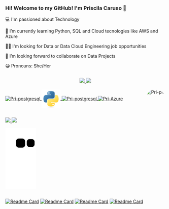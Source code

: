 ### Hi! Welcome to my GitHub! I'm Priscila Caruso 👋

💻 I'm passioned about Technology

🌱 I’m currently learning Python, SQL and Cloud tecnologies like AWS and Azure

👩‍💻 I'm looking for Data or Data Cloud Engineering job opportunities

👯 I’m looking forward to collaborate on Data Projects

😀 Pronouns: She/Her

##

<div align="center">
  <a href="https://github.com/Priscaruso">
  <img height="160em" src="https://github-readme-stats-git-masterrstaa-rickstaa.vercel.app/api?username=Priscaruso&show_icons=true&theme=radical&include_all_commits=true&count_private=true"/>
  <img height="160em" src="https://github-readme-stats-git-masterrstaa-rickstaa.vercel.app/api/top-langs/?username=Priscaruso&layout=compact&langs_count=7&theme=radical"/>
</div>
<div style="display: inline_block"><br>
 
  <img align="center" alt="Pri-postgresql" height="60" width="60" src="https://cdn.jsdelivr.net/gh/devicons/devicon/icons/postgresql/postgresql-original.svg">
  <img align="center" alt="Pri-Python" height="60" width="60" src="https://raw.githubusercontent.com/devicons/devicon/master/icons/python/python-original.svg">
  <img align="center" alt="Pri-postgresql" height="60" width="60" src="https://cdn.jsdelivr.net/gh/devicons/devicon/icons/jupyter/jupyter-original-wordmark.svg">
  <img align="center" alt="Pri-Azure" height="120" width="120" src="https://cdn.jsdelivr.net/gh/devicons/devicon/icons/amazonwebservices/amazonwebservices-plain-wordmark.svg">
  <img align="right" alt="Pri-pic" height="150" style="border-radius:50px;" src="https://cdn.discordapp.com/attachments/838947037105225749/938447732778106971/prigif2.png?width=676&height=676">
</div>
  
##

<div> 
  <a href="https://www.linkedin.com/in/priscilacaruso/" target="_blank"><img src="https://img.shields.io/badge/LinkedIn-0077B5?style=for-the-badge&logo=linkedin&logoColor=white" target="_blank"> </a>
  <a href="https://www.hackerrank.com/priscilacaruso/" target="_blank"><img src="https://img.shields.io/badge/-Hackerrank-2EC866?style=for-the-badge&logo=HackerRank&logoColor=white" target="_blank"> </a>
  
  ![Snake animation](https://github.com/Priscaruso/Priscaruso/blob/output/github-contribution-grid-snake.svg)
</div> 
  
 ##

<div align="left" height="60" width="60">
    
  
  
[![Readme Card](https://github-readme-stats-git-masterrstaa-rickstaa.vercel.app/api/pin/?username=Priscaruso&repo=Desafio2_IGTI&theme=radical)](https://github.com/Priscaruso/Desafio2_IGTI) 
[![Readme Card](https://github-readme-stats-git-masterrstaa-rickstaa.vercel.app/api/pin/?username=Priscaruso&repo=IGTI_DataExtraction_1&theme=radical)](https://github.com/Priscaruso/IGTI_DataExtraction_1) 
[![Readme Card](https://github-readme-stats-git-masterrstaa-rickstaa.vercel.app/api/pin/?username=Priscaruso&repo=ETL_com_Python&theme=radical)](https://github.com/Priscaruso/ETL_com_Python) 
[![Readme Card](https://github-readme-stats-git-masterrstaa-rickstaa.vercel.app/api/pin/?username=Priscaruso&repo=BigData-AWS&theme=radical)](https://github.com/Priscaruso/BigData-AWS) 
  
  
  
  
  
  

  
</div>

  
  
  
  
<!--
**Priscaruso/Priscaruso** is a ✨ _special_ ✨ repository because its `README.md` (this file) appears on your GitHub profile.



